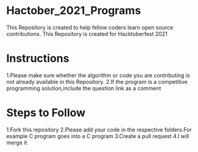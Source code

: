# Hactober_2021_Programs
This Repository is created to help fellow coders learn open source contributions. This Repository is created for Hacktoberfest 2021
# Instructions
1.Please make sure whether the algorithm or code you are contributing is not already available in this Repository.
2.If the program is a competitive programming solution,include the question link as a comment 
# Steps to Follow
1.Fork this repository
2.Please add your code in the respective folders.For example C program goes into a C program
3.Create a pull request
4.I will merge it
